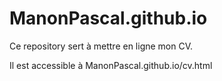 # ManonPascal.github.io

Ce repository sert à mettre en ligne mon CV.

Il est accessible à ManonPascal.github.io/cv.html
